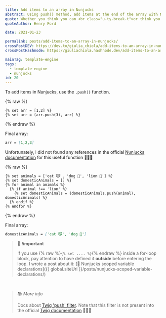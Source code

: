 ```yaml
---
title: Add items to an array in Nunjucks
abstract: Using push() method, add items at the end of the array with Nunjucks template engine.
quote: Whether you think you can <br class="u-ty-break-t">or think you can’t, you’re right
quoteAuthor: Henry Ford

date: 2021-01-23

permalink: posts/add-items-to-an-array-in-nunjucks/
crossPostDEV: https://dev.to/giulia_chiola/add-items-to-an-array-in-nunjucks-482e
crossPostHashnode: https://giuliachiola.hashnode.dev/add-items-to-an-array-in-nunjucks

mainTag: template-engine
tags:
  - template-engine
  - nunjucks
id: 20
---
```


To add items in Nunjucks, use the `.push()` function.


{% raw %}
  ```twig
  {% set arr = [1,2] %}
  {% set arr = (arr.push(3), arr) %}
  ```
{% endraw %}

Final array:

```md
arr = [1,2,3]
```

Unfortunately, I did not found any references in the official [Nunjucks documentation](https://mozilla.github.io/nunjucks/templating.html) for this useful function 🤷🏻‍♀️

{% raw %}
  ```twig
  {% set animals = ['cat 🐱', 'dog 🐶', 'lion 🦁'] %}
  {% set domesticAnimals = [] %}
  {% for animal in animals %}
    {% if animal !== 'lion' %}
      {% set domesticAnimals = (domesticAnimals.push(animal), domesticAnimals) %}
    {% endif %}
  {% endfor %}
  ```
{% endraw %}

Final array:

```md
domesticAnimals = ['cat 🐱', 'dog 🐶']
```

> 🧨 **!important**
>
> If you use {% raw %}`{% set .... %}`{% endraw %} inside a for-loop block, pay attention to have defined it **outside** before entering the loop.
> I wrote a post about it: [📒 Nunjucks scoped variable declarations]({{ global.siteUrl }}/posts/nunjucks-scoped-variable-declarations/)

<br/>

> 📚 _More info_
>
> Docs about [Twig 'push' filter](https://www.branchcms.com/learn/docs/developer/twig/filters/item/push). Note that this filter is not present into the official [Twig documentation](https://twig.symfony.com/doc/3.x/) 🤷🏻‍♀️